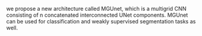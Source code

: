 
we propose a new architecture called
MGUnet, which is a multigrid CNN consisting of n concatenated interconnected UNet components. MGUnet
can be used for classification and weakly supervised
segmentation tasks as well.
